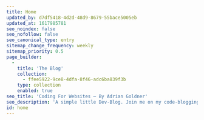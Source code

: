 ```yaml
---
title: Home
updated_by: d7df5418-4d2d-48d9-8679-55bace5005eb
updated_at: 1617985781
seo_noindex: false
seo_nofollow: false
seo_canonical_type: entry
sitemap_change_frequency: weekly
sitemap_priority: 0.5
page_builder:
  -
    title: 'The Blog'
    collection:
      - ffee5922-9ce8-4dfa-8f46-adc6ba839f3b
    type: collection
    enabled: true
seo_title: 'Coding For Websites – By Adrian Goldner'
seo_description: 'A simple little Dev-Blog. Join me on my code-blogging journey.'
id: home
---
```

